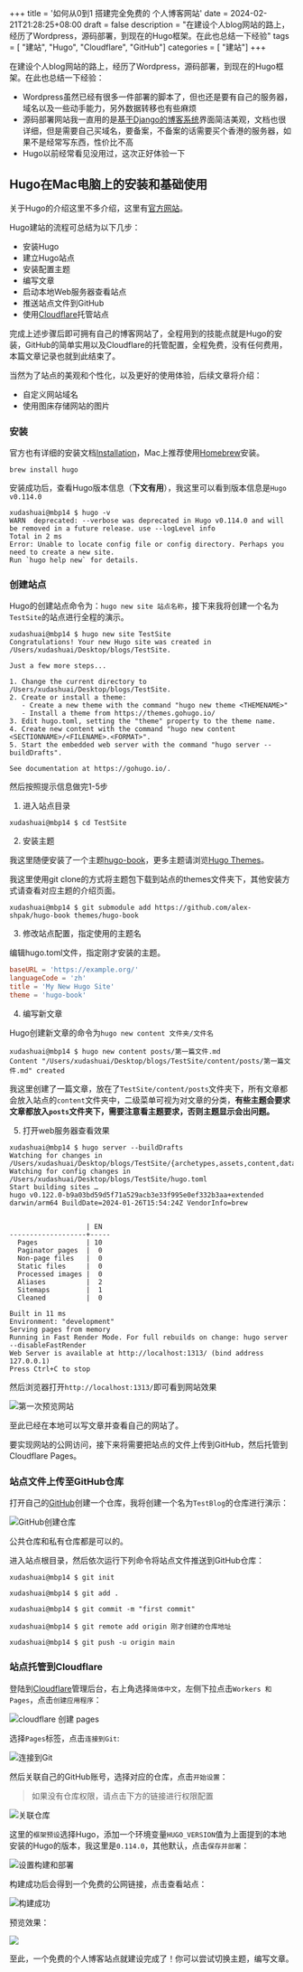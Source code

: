 +++
title = '如何从0到1 搭建完全免费的 个人博客网站'
date = 2024-02-21T21:28:25+08:00
draft = false
description = "在建设个人blog网站的路上，经历了Wordpress，源码部署，到现在的Hugo框架。在此也总结一下经验" 
tags = [ "建站", "Hugo", "Cloudflare", "GitHub"] 
categories = [ "建站"]
+++

在建设个人blog网站的路上，经历了Wordpress，源码部署，到现在的Hugo框架。在此也总结一下经验：
- Wordpress虽然已经有很多一件部署的脚本了，但也还是要有自己的服务器，域名以及一些动手能力，另外数据转移也有些麻烦
- 源码部署网站我一直用的是[基于Django的博客系统](https://github.com/liangliangyy/DjangoBlog)界面简洁美观，文档也很详细，但是需要自己买域名，要备案，不备案的话需要买个香港的服务器，如果不是经常写东西，性价比不高
- Hugo以前经常看见没用过，这次正好体验一下

## Hugo在Mac电脑上的安装和基础使用

关于Hugo的介绍这里不多介绍，这里有[官方网站](https://gohugo.io/)。

Hugo建站的流程可总结为以下几步：

- 安装Hugo
- 建立Hugo站点
- 安装配置主题
- 编写文章
- 启动本地Web服务器查看站点
- 推送站点文件到GitHub
- 使用[Cloudflare](https://www.cloudflare.com/)托管站点

完成上述步骤后即可拥有自己的博客网站了，全程用到的技能点就是Hugo的安装，GitHub的简单实用以及Cloudflare的托管配置，全程免费，没有任何费用，本篇文章记录也就到此结束了。

当然为了站点的美观和个性化，以及更好的使用体验，后续文章将介绍：

- 自定义网站域名
- 使用图床存储网站的图片

### 安装

官方也有详细的安装文档[Installation](https://gohugo.io/installation/)，Mac上推荐使用[Homebrew](https://brew.sh/)安装。

```shell
brew install hugo
```

安装成功后，查看Hugo版本信息（**下文有用**），我这里可以看到版本信息是`Hugo v0.114.0`

```shell
xudashuai@mbp14 $ hugo -v
WARN  deprecated: --verbose was deprecated in Hugo v0.114.0 and will be removed in a future release. use --logLevel info
Total in 2 ms
Error: Unable to locate config file or config directory. Perhaps you need to create a new site.
Run `hugo help new` for details.
```

### 创建站点

Hugo的创建站点命令为：`hugo new site 站点名称`，接下来我将创建一个名为`TestSite`的站点进行全程的演示。

```shell
xudashuai@mbp14 $ hugo new site TestSite
Congratulations! Your new Hugo site was created in /Users/xudashuai/Desktop/blogs/TestSite.

Just a few more steps...

1. Change the current directory to /Users/xudashuai/Desktop/blogs/TestSite.
2. Create or install a theme:
   - Create a new theme with the command "hugo new theme <THEMENAME>"
   - Install a theme from https://themes.gohugo.io/
3. Edit hugo.toml, setting the "theme" property to the theme name.
4. Create new content with the command "hugo new content <SECTIONNAME>/<FILENAME>.<FORMAT>".
5. Start the embedded web server with the command "hugo server --buildDrafts".

See documentation at https://gohugo.io/.
```

然后按照提示信息做完1-5步

1. 进入站点目录

```shell
xudashuai@mbp14 $ cd TestSite
```

2. 安装主题

我这里随便安装了一个主题[hugo-book](https://themes.gohugo.io/themes/hugo-book/#installation)，更多主题请浏览[Hugo Themes](https://themes.gohugo.io/)。

我这里使用git clone的方式将主题包下载到站点的themes文件夹下，其他安装方式请查看对应主题的介绍页面。

```shell
xudashuai@mbp14 $ git submodule add https://github.com/alex-shpak/hugo-book themes/hugo-book
```

3. 修改站点配置，指定使用的主题名

编辑hugo.toml文件，指定刚才安装的主题。

```toml
baseURL = 'https://example.org/'
languageCode = 'zh'
title = 'My New Hugo Site'
theme = 'hugo-book'
```

4. 编写新文章

Hugo创建新文章的命令为`hugo new content 文件夹/文件名`

```shell
xudashuai@mbp14 $ hugo new content posts/第一篇文件.md 
Content "/Users/xudashuai/Desktop/blogs/TestSite/content/posts/第一篇文件.md" created
```

我这里创建了一篇文章，放在了`TestSite/content/posts`文件夹下，所有文章都会放入站点的`content`文件夹中，二级菜单可视为对文章的分类，**有些主题会要求文章都放入`posts`文件夹下，需要注意看主题要求，否则主题显示会出问题。**

5. 打开web服务器查看效果

```shell
xudashuai@mbp14 $ hugo server --buildDrafts
Watching for changes in /Users/xudashuai/Desktop/blogs/TestSite/{archetypes,assets,content,data,i18n,layouts,static,themes}
Watching for config changes in /Users/xudashuai/Desktop/blogs/TestSite/hugo.toml
Start building sites … 
hugo v0.122.0-b9a03bd59d5f71a529acb3e33f995e0ef332b3aa+extended darwin/arm64 BuildDate=2024-01-26T15:54:24Z VendorInfo=brew


                   | EN  
-------------------+-----
  Pages            | 10  
  Paginator pages  |  0  
  Non-page files   |  0  
  Static files     |  0  
  Processed images |  0  
  Aliases          |  2  
  Sitemaps         |  1  
  Cleaned          |  0  

Built in 11 ms
Environment: "development"
Serving pages from memory
Running in Fast Render Mode. For full rebuilds on change: hugo server --disableFastRender
Web Server is available at http://localhost:1313/ (bind address 127.0.0.1) 
Press Ctrl+C to stop
```

然后浏览器打开`http://localhost:1313/`即可看到网站效果

![第一次预览网站](/Users/xudashuai/Desktop/20240223225537.jpg)

至此已经在本地可以写文章并查看自己的网站了。

要实现网站的公网访问，接下来将需要把站点的文件上传到GitHub，然后托管到Cloudflare Pages。

### 站点文件上传至GitHub仓库

打开自己的[GitHub](https://github.com/)创建一个仓库，我将创建一个名为`TestBlog`的仓库进行演示：

![GitHub创建仓库](https://minio.xudashuai.blog/blog/20240223210551.jpg)

公共仓库和私有仓库都是可以的。

进入站点根目录，然后依次运行下列命令将站点文件推送到GitHub仓库：

```shell
xudashuai@mbp14 $ git init
```
```shell
xudashuai@mbp14 $ git add .
```
```shell
xudashuai@mbp14 $ git commit -m "first commit"
```
```shell
xudashuai@mbp14 $ git remote add origin 刚才创建的仓库地址
```
```shell
xudashuai@mbp14 $ git push -u origin main
```

### 站点托管到Cloudflare

登陆到[Cloudflare](https://dash.cloudflare.com/)管理后台，右上角选择`简体中文`，左侧下拉点击`Workers 和 Pages`，点击`创建应用程序`：

![cloudflare 创建 pages](https://minio.xudashuai.blog/blog/2311708694559_.pic.jpg)

选择`Pages`标签，点击`连接到Git`:

![连接到Git](https://minio.xudashuai.blog/blog/20240223212548.jpg)

然后关联自己的GitHub账号，选择对应的仓库，点击`开始设置`：

> 如果没有仓库权限，请点击下方的链接进行权限配置

![关联仓库](https://minio.xudashuai.blog/blog/20240223213001.jpg)

这里的`框架预设`选择Hugo，添加一个环境变量`HUGO_VERSION`值为上面提到的本地安装的Hugo的版本，我这里是`0.114.0`，其他默认，点击`保存并部署`：

![设置构建和部署](https://minio.xudashuai.blog/blog/20240223215035.jpg)

构建成功后会得到一个免费的公网链接，点击查看站点：

![构建成功](https://minio.xudashuai.blog/blog/20240223225901.jpg)

预览效果：

![](https://minio.xudashuai.blog/blog/20240223225954.jpg)

至此，一个免费的个人博客站点就建设完成了！你可以尝试切换主题，编写文章。





